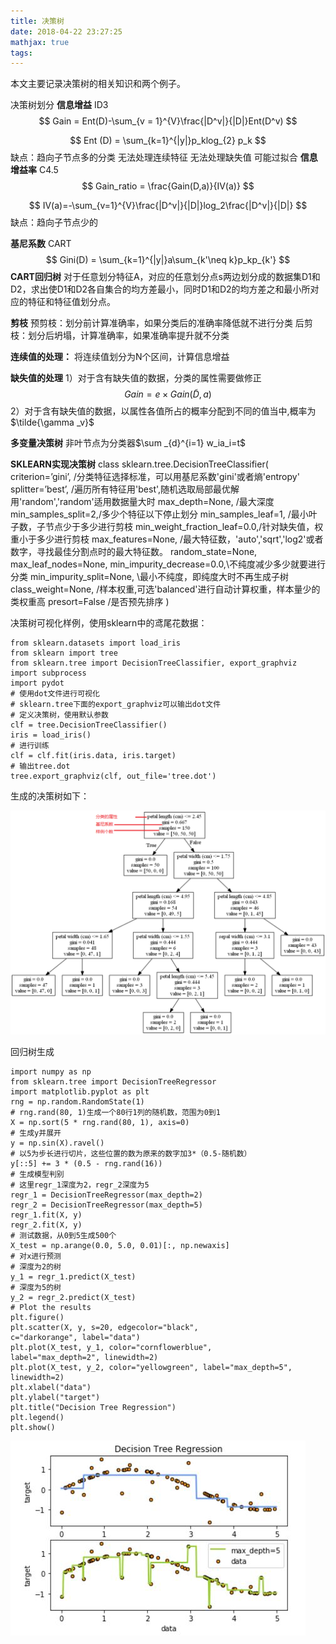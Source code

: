 ```yaml
---
title: 决策树
date: 2018-04-22 23:27:25
mathjax: true
tags:
---
```




本文主要记录决策树的相关知识和两个例子。

<!-- more -->

决策树划分
**信息增益**
ID3
$$
Gain = Ent(D)-\sum_{v = 1}^{V}\frac{|D^v|}{|D|}Ent(D^v)
$$

$$
Ent (D) = \sum_{k=1}^{|y|}p_klog_{2} p_k
$$
缺点：趋向子节点多的分类
无法处理连续特征
无法处理缺失值
可能过拟合
**信息增益率**
C4.5
$$
Gain_ratio = \frac{Gain(D,a)}{IV(a)}
$$

$$
IV(a)=-\sum_{v=1}^{V}\frac{|D^v|}{|D|}log_2\frac{|D^v|}{|D|}
$$
缺点：趋向子节点少的

**基尼系数**
CART
$$
Gini(D) = \sum_{k=1}^{|y|}a\sum_{k'\neq k}p_kp_{k'}
$$
**CART回归树**
对于任意划分特征A，对应的任意划分点s两边划分成的数据集D1和D2，求出使D1和D2各自集合的均方差最小，同时D1和D2的均方差之和最小所对应的特征和特征值划分点。

**剪枝**
预剪枝：划分前计算准确率，如果分类后的准确率降低就不进行分类
后剪枝：划分后坍塌，计算准确率，如果准确率提升就不分类

**连续值的处理：**
将连续值划分为N个区间，计算信息增益

**缺失值的处理**
1）对于含有缺失值的数据，分类的属性需要做修正
$$
Gain = e\times Gain( \tilde{D},a)
$$
2）对于含有缺失值的数据，以属性各值所占的概率分配到不同的值当中,概率为$\tilde{\gamma _v}$

**多变量决策树**
非叶节点为分类器$\sum _{d}^{i=1} w_ia_i=t$

**SKLEARN实现决策树**
class sklearn.tree.DecisionTreeClassifier(
criterion=’gini’,  /分类特征选择标准，可以用基尼系数'gini'或者熵'entropy'
splitter=’best’,   /遍历所有特征用'best',随机选取局部最优解用'random','random'适用数据量大时
max_depth=None,    /最大深度
min_samples_split=2,/多少个特征以下停止划分
 min_samples_leaf=1, /最小叶子数，子节点少于多少进行剪枝
min_weight_fraction_leaf=0.0,/针对缺失值，权重小于多少进行剪枝
max_features=None, /最大特征数，'auto','sqrt','log2'或者数字，寻找最佳分割点时的最大特征数。
random_state=None, 
max_leaf_nodes=None,
min_impurity_decrease=0.0,\不纯度减少多少就要进行分类
min_impurity_split=None, \最小不纯度，即纯度大时不再生成子树
class_weight=None, /样本权重,可选'balanced'进行自动计算权重，样本量少的类权重高
presort=False /是否预先排序
)

决策树可视化样例，使用sklearn中的鸢尾花数据：

```
from sklearn.datasets import load_iris
from sklearn import tree
from sklearn.tree import DecisionTreeClassifier, export_graphviz
import subprocess
import pydot
# 使用dot文件进行可视化
# sklearn.tree下面的export_graphviz可以输出dot文件
# 定义决策树，使用默认参数
clf = tree.DecisionTreeClassifier()
iris = load_iris()
# 进行训练
clf = clf.fit(iris.data, iris.target)
# 输出tree.dot
tree.export_graphviz(clf, out_file='tree.dot')
```

生成的决策树如下：

![re](决策树\tree.png)

回归树生成

```
import numpy as np
from sklearn.tree import DecisionTreeRegressor
import matplotlib.pyplot as plt
rng = np.random.RandomState(1)
# rng.rand(80, 1)生成一个80行1列的随机数，范围为0到1
X = np.sort(5 * rng.rand(80, 1), axis=0)
# 生成y并展开
y = np.sin(X).ravel()
# 以5为步长进行切片，这些位置的数为原来的数字加3*（0.5-随机数）
y[::5] += 3 * (0.5 - rng.rand(16))
# 生成模型判别
# 这里regr_1深度为2，regr_2深度为5
regr_1 = DecisionTreeRegressor(max_depth=2)
regr_2 = DecisionTreeRegressor(max_depth=5)
regr_1.fit(X, y)
regr_2.fit(X, y)
# 测试数据，从0到5生成500个
X_test = np.arange(0.0, 5.0, 0.01)[:, np.newaxis]
# 对x进行预测
# 深度为2的树
y_1 = regr_1.predict(X_test)
# 深度为5的树
y_2 = regr_2.predict(X_test)
# Plot the results
plt.figure()
plt.scatter(X, y, s=20, edgecolor="black",
c="darkorange", label="data")
plt.plot(X_test, y_1, color="cornflowerblue",
label="max_depth=2", linewidth=2)
plt.plot(X_test, y_2, color="yellowgreen", label="max_depth=5", linewidth=2)
plt.xlabel("data")
plt.ylabel("target")
plt.title("Decision Tree Regression")
plt.legend()
plt.show()
```

![策](决策树\决策树.JPG)